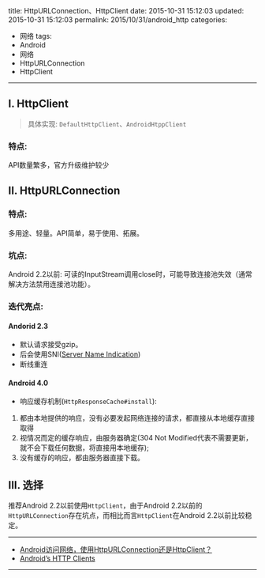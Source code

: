 title: HttpURLConnection、HttpClient
date: 2015-10-31 15:12:03
updated: 2015-10-31 15:12:03
permalink: 2015/10/31/android_http
categories:
- 网络
tags:
- Android
- 网络
- HttpURLConnection
- HttpClient

---

## I. HttpClient

> 具体实现: `DefaultHttpClient`、`AndroidHtppClient`

### 特点:

API数量繁多，官方升级维护较少

<!-- more -->

## II. HttpURLConnection

### 特点:

多用途、轻量。API简单，易于使用、拓展。

### 坑点:

Android 2.2以前: 可读的InputStream调用close时，可能导致连接池失效（通常解决方法禁用连接池功能）。

### 迭代亮点:

#### Andorid 2.3

- 默认请求接受gzip。
- 后会使用SNI([Server Name Indication](https://en.wikipedia.org/wiki/Server_Name_Indication))
- 断线重连

#### Android 4.0

- 响应缓存机制(`HttpResponseCache#install`):

1. 都由本地提供的响应，没有必要发起网络连接的请求，都直接从本地缓存直接取得
2. 视情况而定的缓存响应，由服务器确定(304 Not Modified代表不需要更新，就不会下载任何数据，将直接用本地缓存);
3. 没有缓存的响应，都由服务器直接下载。

## III. 选择

推荐Android 2.2以前使用`HttpClient`，由于Android 2.2以前的`HttpURLConnection`存在坑点，而相比而言`HttpClient`在Android 2.2以前比较稳定。

---

- [Android访问网络，使用HttpURLConnection还是HttpClient？](http://blog.csdn.net/guolin_blog/article/details/12452307)
- [Android’s HTTP Clients](http://android-developers.blogspot.com/2011/09/androids-http-clients.html)

---
